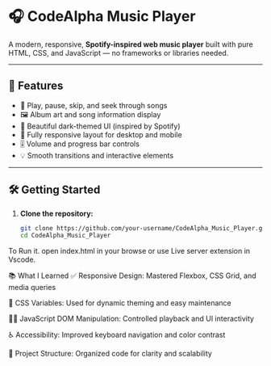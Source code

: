 # 🎧 CodeAlpha Music Player

A modern, responsive, **Spotify-inspired web music player** built with pure HTML, CSS, and JavaScript — no frameworks or libraries needed.

---

## 🚀 Features

- 🎵 Play, pause, skip, and seek through songs  
- 🖼️ Album art and song information display  
- 🎨 Beautiful dark-themed UI (inspired by Spotify)  
- 📱 Fully responsive layout for desktop and mobile  
- 🎚️ Volume and progress bar controls  
- 💡 Smooth transitions and interactive elements  

---

## 🛠️ Getting Started

1. **Clone the repository:**
   ```bash
   git clone https://github.com/your-username/CodeAlpha_Music_Player.git
   cd CodeAlpha_Music_Player


To Run it. open index.html in your browse or use Live server extension in Vscode.


📚 What I Learned
✅ Responsive Design: Mastered Flexbox, CSS Grid, and media queries

🎨 CSS Variables: Used for dynamic theming and easy maintenance

👨‍💻 JavaScript DOM Manipulation: Controlled playback and UI interactivity

♿ Accessibility: Improved keyboard navigation and color contrast

🧱 Project Structure: Organized code for clarity and scalability


